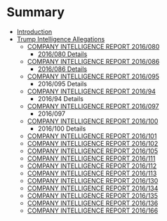 # Summary

* [Introduction](README.md)
* [Trump Intelligence Allegations](trump-intelligence-allegations.md)
    * [COMPANY INTELLIGENCE REPORT 2016\/080](detail.md)
        * [2016\/080 Details](2016080-details.md)
    * [COMPANY INTELLIGENCE REPORT 2016\/086](company-intelligence-report-2016086.md)
        * [2016\/086 Details](2016086-details.md)
    * [COMPANY INTELLIGENCE REPORT 2016\/095](company-intelligence-report-2016095.md)
        * 2016\/095 Details
    * [COMPANY INTELLIGENCE REPORT 2016\/94](company-intelligence-report-201694.md)
        * 2016\/94 Details
    * [COMPANY INTELLIGENCE REPORT 2016\/097](company-intelligence-report-2016097.md)
        * 2016\/097
    * [COMPANY INTELLIGENCE REPORT 2016\/100](company-intelligence-report-2016100.md)
        * 2016\/100 Details
    * [COMPANY INTELLIGENCE REPORT 2016\/101](company-intelligence-report-2016101.md)
    * [COMPANY INTELLIGENCE REPORT 2016\/102](company-intelligence-report-2016102.md)
    * [COMPANY INTELLIGENCE REPORT 2016\/105](company-intelligence-report-2016105.md)
    * [COMPANY INTELLIGENCE REPORT 2016\/111](company-intelligence-report-2016111.md)
    * [COMPANY INTELLIGENCE REPORT 2016\/112](company-intelligence-report-2016112.md)
    * [COMPANY INTELLIGENCE REPORT 2016\/113](company-intelligence-report-2016113.md)
    * [COMPANY INTELLIGENCE REPORT 2016\/130](company-intelligence-report-2016130.md)
    * [COMPANY INTELLIGENCE REPORT 2016\/134](company-intelligence-report-2016134.md)
    * [COMPANY INTELLIGENCE REPORT 2016\/135](company-intelligence-report-2016135.md)
    * [COMPANY INTELLIGENCE REPORT 2016\/136](company-intelligence-report-2016136.md)
    * [COMPANY INTELLIGENCE REPORT 2016\/166](company-intelligence-report-2016166.md)

